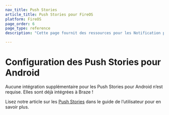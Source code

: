 ```yaml
---
nav_title: Push Stories
article_title: Push Stories pour FireOS
platform: FireOS
page_order: 6
page_type: reference
description: "Cette page fournit des ressources pour les Notification push de stories sur Android."

---
```


# Configuration des Push Stories pour Android

Aucune intégration supplémentaire pour les Push Stories pour Android n’est requise. Elles sont déjà intégrées à Braze ! 

Lisez notre article sur les [Push Stories][1] dans le guide de l’utilisateur pour en savoir plus.

[1]: {{site.baseurl}}/user_guide/message_building_by_channel/push/advanced_push_options/push_stories/